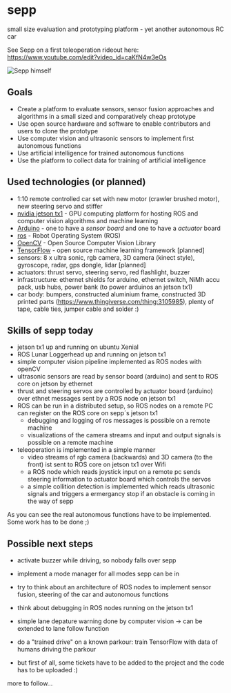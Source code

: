 # sepp
small size evaluation and prototyping platform - yet another autonomous RC car

See Sepp on a first teleoperation rideout here: https://www.youtube.com/edit?video_id=caKfN4w3eOs

![Sepp himself](https://github.com/intence/sepp/blob/master/sepp_small.png)

## Goals
* Create a platform to evaluate sensors, sensor fusion approaches and algorithms in a small sized and comparatively cheap prototype
* Use open source hardware and software to enable contributors and users to clone the prototype
* Use computer vision and ultrasonic sensors to implement first autonomous functions
* Use artificial intelligence for trained autonomous functions
* Use the platform to collect data for training of artificial intelligence

## Used technologies (or planned)
* 1:10 remote controlled car set with new motor (crawler brushed motor), new steering servo and stiffer 
* [nvidia jetson tx1](https://www.nvidia.com/en-us/autonomous-machines/embedded-systems-dev-kits-modules/) - GPU computing platform for hosting ROS and computer vision algorithms and machine learning
* [Arduino](https://www.arduino.cc/) - one to have a *sensor board* and one to have a *actuator* board
* [ros](http://www.ros.org/) - Robot Operating System (ROS)
* [OpenCV](https://opencv.org/) - Open Source Computer Vision Library
* [TensorFlow](https://www.tensorflow.org/) - open source machine learning framework [planned]
* sensors: 8 x ultra sonic, rgb camera, 3D camera (kinect style), gyroscope, radar, gps dongle, lidar [planned]
* actuators: thrust servo, steering servo, red flashlight, buzzer
* infrastructure: ethernet shields for arduino, ethernet switch, NiMh accu pack, usb hubs, power bank (to power arduinos an jetson tx1)
* car body: bumpers, constructed aluminium frame, constructed 3D printed parts (https://www.thingiverse.com/thing:3105985), plenty of tape, cable ties, jumper cable and solder :)

## Skills of sepp today
* jetson tx1 up and running on ubuntu Xenial
* ROS Lunar Loggerhead up and running on jetson tx1
* simple computer vision pipeline implemented as ROS nodes with openCV
* ultrasonic sensors are read by sensor board (arduino) and sent to ROS core on jetson by ethernet
* thrust and steering servos are controlled by actuator board (arduino) over ethnet messages sent by a ROS node on jetson tx1
* ROS can be run in a distributed setup, so ROS nodes on a remote PC can register on the ROS core on sepp´s jetson tx1
  * debugging and logging of ros messages is possible on a remote machine
  * visualizations of the camera streams and input and output signals is possible on a remote machine
* teleoperation is implemented in a simple manner
  * video streams of rgb camera (backwards) and 3D camera (to the front) ist sent to ROS core on jetson tx1 over Wifi
  * a ROS node which reads joystick input on a remote pc sends steering information to actuator board which controls the servos
  * a simple collition detection is implemented which reads ultrasonic signals and triggers a ermergancy stop if an obstacle is coming in the way of sepp
  
As you can see the real autonomous functions have to be implemented. Some work has to be done ;)

## Possible next steps
* activate buzzer while driving, so nobody falls over sepp
* implement a mode manager for all modes sepp can be in
* try to think about an architecture of ROS nodes to implement sensor fusion, steering of the car and autonomous functions
* think about debugging in ROS nodes running on the jetson tx1
* simple lane depature warning done by computer vision -> can be extended to lane follow function
* do a "trained drive" on a known parkour: train TensorFlow with data of humans driving the parkour

* but first of all, some tickets have to be added to the project and the code has to be uploaded :)

more to follow...

